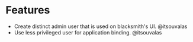 # Features

* Create distinct admin user that is used on blacksmith's UI. @itsouvalas
* Use less privileged user for application binding. @itsouvalas